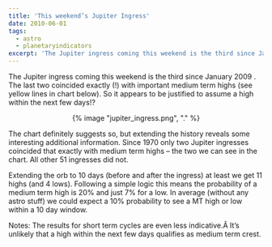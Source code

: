 ```yaml
---
title: 'This weekend’s Jupiter Ingress'
date: 2010-06-01
tags:
  - astro
  - planetaryindicators
excerpt: 'The Jupiter ingress coming this weekend is the third since January 2009 . The last two coincided exactly (!) with important medium term highs (see yellow lines in chart below). So it appears to be justified to assume a high within the next few days!?'
---
```

<p>The Jupiter ingress coming this weekend is the third since January 2009 . The last two coincided exactly (!) with important medium term highs (see yellow lines in chart below). So it appears to be justified to assume a high within the next few days!?</p>
<p></p>
<p style="text-align: center">{% image "jupiter_ingress.png", "." %}</p>
<p></p>
<p>The chart definitely suggests so, but extending the history reveals some interesting additional information. Since 1970 only two Jupiter ingresses coincided that exactly with medium term highs – the two we can see in the chart. All other 51 ingresses did not.</p>
<p>Extending the orb to 10 days (before and after the ingress) at least we get 11 highs (and 4 lows). Following a simple logic this means the probability of a medium term high is 20% and just 7% for a low. In average (without any astro stuff) we could expect a 10% probability to see a MT high or low within a 10 day window.</p>
<p>Notes: The results for short term cycles are even less indicative.Â  It’s unlikely that a high within the next few days qualifies as medium term crest.</p>
